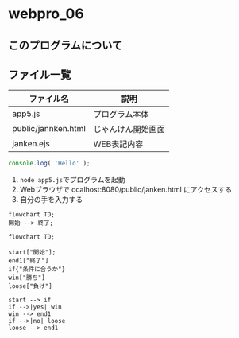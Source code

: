 # webpro_06

## このプログラムについて

## ファイル一覧
ファイル名 | 説明
-|-
app5.js | プログラム本体
public/jannken.html | じゃんけん開始画面
janken.ejs | WEB表記内容

```javascript
console.log( 'Hello' );
```

1. ```node app5.js```でプログラムを起動
1. Webブラウザで
ocalhost:8080/public/janken.html
にアクセスする
1. 自分の手を入力する

```mermaid
flowchart TD;
開始 --> 終了;
```

```mermaid
flowchart TD;

start["開始"];
end1["終了"]
if{"条件に合うか"}
win["勝ち"]
loose["負け"]

start --> if
if -->|yes| win
win --> end1
if -->|no| loose
loose --> end1
```